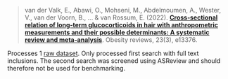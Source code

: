 > van der Valk, E., Abawi, O., Mohseni, M., Abdelmoumen, A., Wester, V., van der Voorn, B., ... & van Rossum, E. (2022). **[Cross‐sectional relation of long‐term glucocorticoids in hair with anthropometric measurements and their possible determinants: A systematic review and meta‐analysis][1]**. Obesity reviews, 23(3), e13376.

Processes 1 [raw dataset][2]. Only processed first search with full text inclusions. The second search was screened using ASReview and should therefore not be used for benchmarking.

[1]:	https://dmice.ohsu.edu/cohenaa/systematic-drug-class-review-data.html
[2]:	https://osf.io/download/gmjcv/